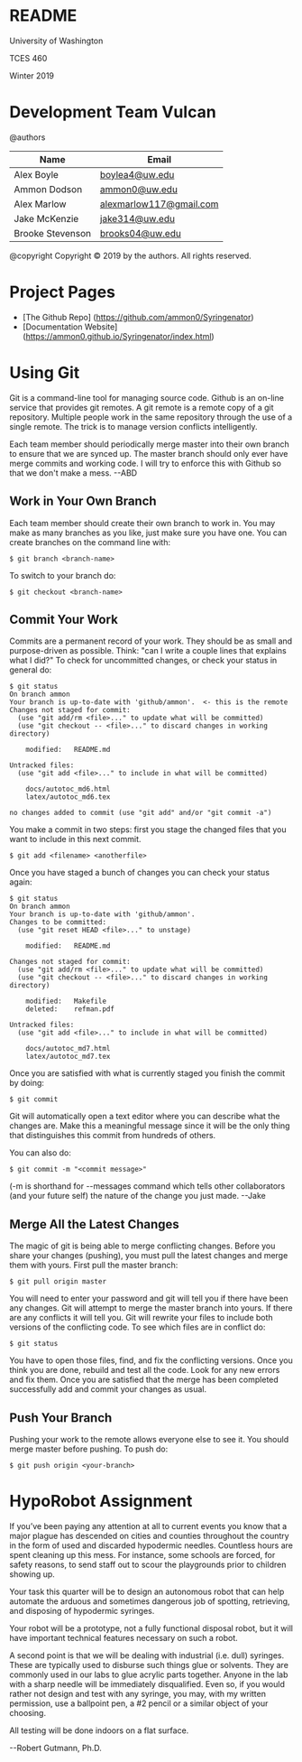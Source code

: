 # README

University of Washington

TCES 460

Winter 2019


# Development Team Vulcan
@authors

Name             | Email
---------------- | -----------------------
Alex Boyle       | boylea4@uw.edu
Ammon Dodson     | ammon0@uw.edu
Alex Marlow      | alexmarlow117@gmail.com
Jake McKenzie    | jake314@uw.edu
Brooke Stevenson | brooks04@uw.edu

@copyright Copyright &copy; 2019 by the authors. All rights reserved.

# Project Pages
*	[The Github Repo] (https://github.com/ammon0/Syringenator)
*	[Documentation Website] (https://ammon0.github.io/Syringenator/index.html)

# Using Git
Git is a command-line tool for managing source code. Github is an on-line service that provides git remotes. A git remote is a remote copy of a git repository. Multiple people work in the same repository through the use of a single remote. The trick is to manage version conflicts intelligently.

Each team member should periodically merge master into their own branch to ensure that we are synced up. The master branch should only ever have merge commits and working code. I will try to enforce this with Github so that we don't make a mess.
--ABD

## Work in Your Own Branch
Each team member should create their own branch to work in. You may make as many branches as you like, just make sure you have one. You can create branches on the command line with:
```
$ git branch <branch-name>
```
To switch to your branch do:
```
$ git checkout <branch-name>
```

## Commit Your Work
Commits are a permanent record of your work. They should be as small and purpose-driven as possible. Think: "can I write a couple lines that explains what I did?" To check for uncommitted changes, or check your status in general do:
```
$ git status
On branch ammon
Your branch is up-to-date with 'github/ammon'.	<- this is the remote
Changes not staged for commit:
  (use "git add/rm <file>..." to update what will be committed)
  (use "git checkout -- <file>..." to discard changes in working directory)

	modified:   README.md

Untracked files:
  (use "git add <file>..." to include in what will be committed)

	docs/autotoc_md6.html
	latex/autotoc_md6.tex

no changes added to commit (use "git add" and/or "git commit -a")

```
You make a commit in two steps: first you stage the changed files that you want to include in this next commit.
```
$ git add <filename> <anotherfile>
```
Once you have staged a bunch of changes you can check your status again:
```
$ git status
On branch ammon
Your branch is up-to-date with 'github/ammon'.
Changes to be committed:
  (use "git reset HEAD <file>..." to unstage)

	modified:   README.md

Changes not staged for commit:
  (use "git add/rm <file>..." to update what will be committed)
  (use "git checkout -- <file>..." to discard changes in working directory)

	modified:   Makefile
	deleted:    refman.pdf

Untracked files:
  (use "git add <file>..." to include in what will be committed)

	docs/autotoc_md7.html
	latex/autotoc_md7.tex
```
Once you are satisfied with what is currently staged you finish the commit by doing:
```
$ git commit
```
Git will automatically open a text editor where you can describe what the changes are. Make this a meaningful message since it will be the only thing that distinguishes this commit from hundreds of others.

You can also do:
```
$ git commit -m "<commit message>"
```
(-m is shorthand for --messages command which tells other collaborators (and your future self) the nature of the change you just made.
--Jake

## Merge All the Latest Changes
The magic of git is being able to merge conflicting changes. Before you share your changes (pushing), you must pull the latest changes and merge them with yours. First pull the master branch:
```
$ git pull origin master
```
You will need to enter your password and git will tell you if there have been any changes. Git will attempt to merge the master branch into yours. If there are any conflicts it will tell you. Git will rewrite your files to include both versions of the conflicting code. To see which files are in conflict do:
```
$ git status
```
You have to open those files, find, and fix the conflicting versions. Once you think you are done, rebuild and test all the code. Look for any new errors and fix them. Once you are satisfied that the merge has been completed successfully add and commit your changes as usual.

## Push Your Branch
Pushing your work to the remote allows everyone else to see it. You should merge master before pushing. To push do:
```
$ git push origin <your-branch>
```

# HypoRobot Assignment
If you’ve been paying any attention at all to current events you know that a major plague has descended on cities and counties throughout the country in the form of used and discarded hypodermic needles. Countless hours are spent cleaning up this mess. For instance, some schools are forced, for safety reasons, to send staff out to scour the playgrounds prior to children showing up.

Your task this quarter will be to design an autonomous robot that can help automate the arduous and sometimes dangerous job of spotting, retrieving, and disposing of hypodermic syringes.

Your robot will be a prototype, not a fully functional disposal robot, but it will have important technical features necessary on such a robot.

A second point is that we will be dealing with industrial (i.e. dull) syringes. These are typically used to disburse such things glue or solvents. They are commonly used in our labs to glue acrylic parts together. Anyone in the lab with a sharp needle will be immediately disqualified. Even so, if you would rather not design and test with any syringe, you may, with my written permission, use a ballpoint pen, a #2 pencil or a similar object of your choosing.

All testing will be done indoors on a flat surface.

--Robert Gutmann, Ph.D.
